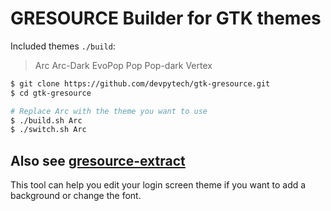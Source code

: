 # GRESOURCE Builder for GTK themes

Included themes `./build`:

> Arc  Arc-Dark  EvoPop  Pop  Pop-dark  Vertex

```bash
$ git clone https://github.com/devpytech/gtk-gresource.git
$ cd gtk-gresource

# Replace Arc with the theme you want to use
$ ./build.sh Arc
$ ./switch.sh Arc
```

## Also see [gresource-extract](https://github.com/devpytech/scripts/tree/master/gresource-extract)

This tool can help you edit your login screen theme if you want to add a background or change the font.
